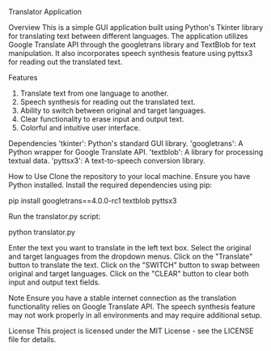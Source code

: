 Translator Application

Overview
This is a simple GUI application built using Python's Tkinter library for translating text between different languages. The application utilizes Google Translate API through the googletrans library and TextBlob for text manipulation. It also incorporates speech synthesis feature using pyttsx3 for reading out the translated text.

Features
1. Translate text from one language to another.
2. Speech synthesis for reading out the translated text.
3. Ability to switch between original and target languages.
4. Clear functionality to erase input and output text.
5. Colorful and intuitive user interface.

Dependencies
'tkinter': Python's standard GUI library.
'googletrans': A Python wrapper for Google Translate API.
'textblob': A library for processing textual data.
'pyttsx3': A text-to-speech conversion library.

How to Use
Clone the repository to your local machine.
Ensure you have Python installed.
Install the required dependencies using pip:

pip install googletrans==4.0.0-rc1 textblob pyttsx3

Run the translator.py script:

python translator.py

Enter the text you want to translate in the left text box.
Select the original and target languages from the dropdown menus.
Click on the "Translate" button to translate the text.
Click on the "SWITCH" button to swap between original and target languages.
Click on the "CLEAR" button to clear both input and output text fields.

Note
Ensure you have a stable internet connection as the translation functionality relies on Google Translate API.
The speech synthesis feature may not work properly in all environments and may require additional setup.

License
This project is licensed under the MIT License - see the LICENSE file for details.